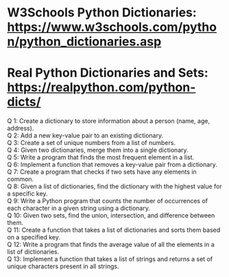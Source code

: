 # W3Schools Python Dictionaries: https://www.w3schools.com/python/python_dictionaries.asp
# Real Python Dictionaries and Sets: https://realpython.com/python-dicts/
Q 1: Create a dictionary to store information about a person (name, age, address). <br />
Q 2: Add a new key-value pair to an existing dictionary. <br />
Q 3: Create a set of unique numbers from a list of numbers. <br />
Q 4: Given two dictionaries, merge them into a single dictionary. <br />
Q 5: Write a program that finds the most frequent element in a list. <br />
Q 6: Implement a function that removes a key-value pair from a dictionary. <br />
Q 7: Create a program that checks if two sets have any elements in common. <br />
Q 8: Given a list of dictionaries, find the dictionary with the highest value for a specific key. <br />
Q 9: Write a Python program that counts the number of occurrences of each character in a given string using a dictionary. <br />
Q 10: Given two sets, find the union, intersection, and difference between them. <br />
Q 11: Create a function that takes a list of dictionaries and sorts them based on a specified key. <br />
Q 12: Write a program that finds the average value of all the elements in a list of dictionaries. <br />
Q 13: Implement a function that takes a list of strings and returns a set of unique characters present in all strings. <br />